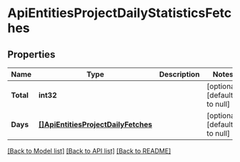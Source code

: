 # ApiEntitiesProjectDailyStatisticsFetches

## Properties
Name | Type | Description | Notes
------------ | ------------- | ------------- | -------------
**Total** | **int32** |  | [optional] [default to null]
**Days** | [**[]ApiEntitiesProjectDailyFetches**](API_Entities_ProjectDailyFetches.md) |  | [optional] [default to null]

[[Back to Model list]](../README.md#documentation-for-models) [[Back to API list]](../README.md#documentation-for-api-endpoints) [[Back to README]](../README.md)


